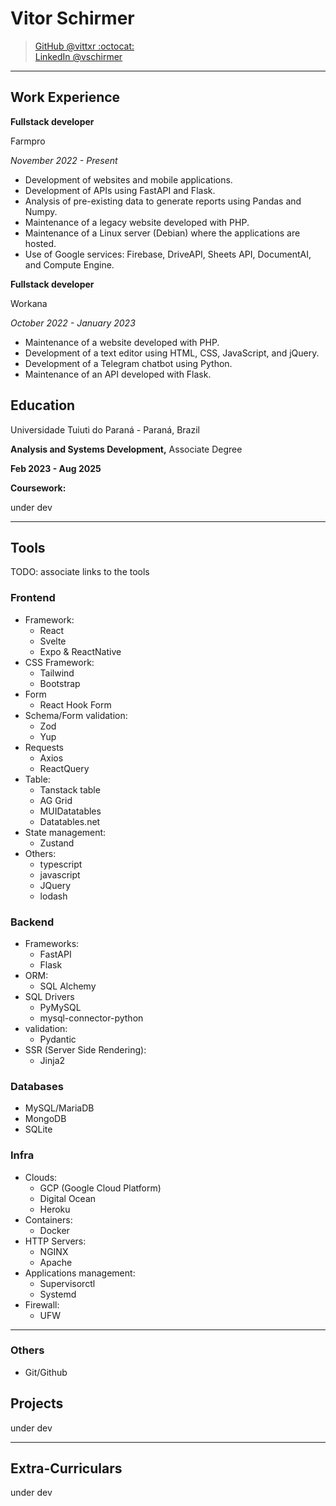 # Vitor Schirmer

> [GitHub @vittxr :octocat:](https://github.com/vittxr)  
> [LinkedIn @vschirmer](https://linkedin.com/in/vschirmer)  

---

## Work Experience

**Fullstack developer**

Farmpro

_November 2022 - Present_

- Development of websites and mobile applications.
- Development of APIs using FastAPI and Flask.
- Analysis of pre-existing data to generate reports using Pandas and Numpy.
- Maintenance of a legacy website developed with PHP.
- Maintenance of a Linux server (Debian) where the applications are hosted.
- Use of Google services: Firebase, DriveAPI, Sheets API, DocumentAI, and Compute
Engine.


**Fullstack developer**

Workana

_October 2022 - January 2023_

- Maintenance of a website developed with PHP.
- Development of a text editor using HTML, CSS, JavaScript, and jQuery.
- Development of a Telegram chatbot using Python.
- Maintenance of an API developed with Flask.

## Education

Universidade Tuiuti do Paraná - Paraná, Brazil

**Analysis and Systems Development,** Associate Degree

**Feb 2023 - Aug 2025**

**Coursework:**

under dev

---

## Tools

TODO: associate links to the tools

### Frontend

- Framework:
  - React
  - Svelte
  - Expo & ReactNative   
- CSS Framework:
  - Tailwind
  - Bootstrap
- Form
  - React Hook Form
- Schema/Form validation:
  - Zod
  - Yup
- Requests
  - Axios
  - ReactQuery
- Table:
  - Tanstack table
  - AG Grid
  - MUIDatatables
  - Datatables.net
- State management:
  - Zustand 
- Others:
  - typescript
  - javascript
  - JQuery
  - lodash

### Backend

- Frameworks:
  - FastAPI
  - Flask
- ORM:
  - SQL Alchemy
- SQL Drivers
  - PyMySQL
  - mysql-connector-python
- validation:
  - Pydantic
- SSR (Server Side Rendering):
  - Jinja2

### Databases

- MySQL/MariaDB
- MongoDB
- SQLite

### Infra

- Clouds:
  - GCP (Google Cloud Platform)
  - Digital Ocean
  - Heroku
- Containers:
  - Docker
- HTTP Servers:
  - NGINX
  - Apache
- Applications management:
  - Supervisorctl
  - Systemd  
- Firewall:
  - UFW
 
---

### Others

- Git/Github

## Projects

under dev

---

## Extra-Curriculars

under dev
